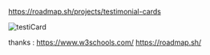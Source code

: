 https://roadmap.sh/projects/testimonial-cards

![testiCard](https://github.com/user-attachments/assets/acdfcb13-7ce1-4243-bdcd-409582485490)

thanks :
https://www.w3schools.com/
https://roadmap.sh/
